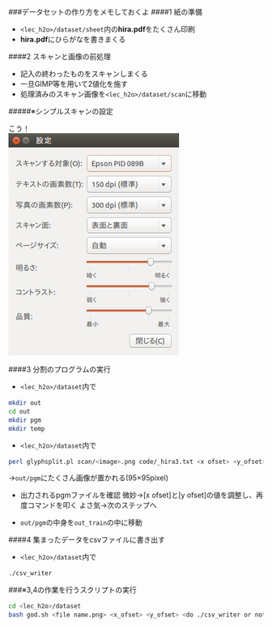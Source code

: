 ###データセットの作り方をメモしておくよ
####1 紙の準備
* `<lec_h2o>/dataset/sheet`内の**hira.pdf**をたくさん印刷
* **hira.pdf**にひらがなを書きまくる

####2 スキャンと画像の前処理
* 記入の終わったものをスキャンしまくる
* 一旦GIMP等を用いて2値化を施す
* 処理済みのスキャン画像を`<lec_h2o>/dataset/scan`に移動

#####※シンプルスキャンの設定
  
こう！  
![scan_param](./.README_IMAGE/scan_param.jpeg)


####3 分割のプログラムの実行
* `<lec_h2o>/dataset`内で
```bash
mkdir out
cd out
mkdir pgm
mkdir temp
```

* `<lec_h2o>/dataset`内で
```bash
perl glyphsplit.pl scan/<image>.png code/_hira3.txt <x ofset> <y_ofset>
```
→`out/pgm`にたくさん画像が置かれる(95×95pixel)


* 出力されるpgmファイルを確認
微妙→[x ofset]と[y ofset]の値を調整し、再度コマンドを叩く
よさ気→次のステップへ

* `out/pgm`の中身を`out_train`の中に移動

####4 集まったデータをcsvファイルに書き出す
* `<lec_h2o>/dataset`内で
```bash
./csv_writer
```

###※3,4の作業を行うスクリプトの実行
```bash
cd <lec_h2o>/dataset
bash god.sh <file name.png> <x_ofset> <y_ofset> <do ./csv_writer or not (0 or 1)>
```
